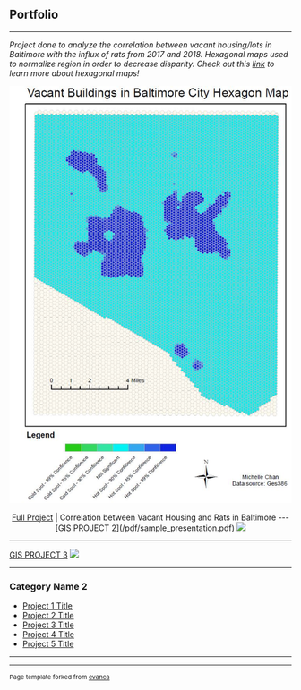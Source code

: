 ## Portfolio
---
*Project done to analyze the correlation between vacant housing/lots in Baltimore with the influx of rats from 2017 and 2018. Hexagonal maps used to normalize region in order to decrease disparity. Check out this 
[link](https://www.esri.com/about/newsroom/insider/thematic-mapping-with-hexagons/)
to learn more about hexagonal maps!*
<br>
<p align="center">
   <img src="images/ya2.JPG"/>
<p align="center">
   <a href="pdf/lab5part1a-merged.pdf">Full Project</a> |
Correlation between Vacant Housing and Rats in Baltimore
---
[GIS PROJECT 2](/pdf/sample_presentation.pdf)
<img src="images/dummy_thumbnail.jpg?raw=true"/>

---
[GIS PROJECT 3](http://example.com/)
<img src="images/dummy_thumbnail.jpg?raw=true"/>

---

### Category Name 2

- [Project 1 Title](http://example.com/)
- [Project 2 Title](http://example.com/)
- [Project 3 Title](http://example.com/)
- [Project 4 Title](http://example.com/)
- [Project 5 Title](http://example.com/)

---




---
<p style="font-size:11px">Page template forked from <a href="https://github.com/evanca/quick-portfolio">evanca</a></p>
<!-- Remove above link if you don't want to attibute -->

